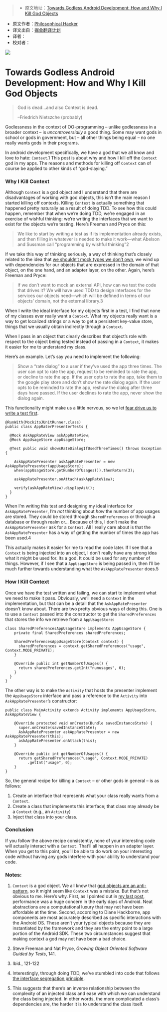 > * 原文地址：[Towards Godless Android Development: How and Why I Kill God Objects](https://www.philosophicalhacker.com/post/towards-godless-android-development-how-and-why-i-kill-god-objects/)
* 原文作者：[Philosophical Hacker](https://www.philosophicalhacker.com)
* 译文出自：[掘金翻译计划](https://github.com/xitu/gold-miner)
* 译者： 
* 校对者：

![](https://www.philosophicalhacker.com/images/nietzsche.jpg)

# Towards Godless Android Development: How and Why I Kill God Objects

> God is dead…and also Context is dead.
> 
> –Friedrich Nietszche (probably)

Godlessness in the context of OO-programming – unlike godlessness in a broader context – is *uncontroversially* a good thing. Some may want gods in school or gods in government, but – all other things being equal – no one really wants gods in their programs.

In android development specifically, we have a god that we all know and love to hate: `Context`.1 This post is about why and how I kill off the `Context` god in my apps. The reasons and methods for killing off `Context` can of course be applied to other kinds of “god-slaying.”

### Why I Kill Context

Although `Context` is a god object and I understand that there are disadvantages of working with god objects, this isn’t the main reason I started killing off contexts. Killing `Context` is actually something that happened pretty naturally as a result of doing TDD. To see how this could happen, remember that when we’re doing TDD, we’re engaged in an exercise of wishful thinking: we’re writing the interfaces that we want to exist for the objects we’re testing. Here’s Freeman and Pryce on this:

> We like to start by writing a test as if its implementation already exists, and then filling in whatever is needed to make it work—what Abelson and Sussman call “programming by wishful thinking”2

If we take this way of thinking seriously, a way of thinking that’s closely related to the idea that [we shouldn’t mock types we don’t own](/post/how-we-misuse-mocks-for-android-tests/), we wind up with dependencies for our objects that are expressed in the domain of that object, on the one hand, and an adapter layer, on the other. Again, here’s Freeman and Pryce:

> If we don’t want to mock an external API, how can we test the code that drives it? We will have used TDD to design interfaces for the services our objects need—which will be defined in terms of our objects’ domain, not the external library.3

When I write the ideal interface for my objects first in a test, I find that none of my classes ever really want a `Context`. What my objects really want is a way to get localized strings or a way to get a persistent key-value store, things that we usually obtain indirectly through a `Context`.

When I pass in an object that clearly describes that object’s role with respect to the object being tested instead of passing in a `Context`, it makes it easier for me to understand my class.

Here’s an example. Let’s say you need to implement the following:

> Show a “rate dialog” to a user if they’ve used the app three times. The user can opt to rate the app, request to be reminded to rate the app, or decline to rate the app. If the user opts to rate the app, take them to the google play store and don’t show the rate dialog again. If the user opts to be reminded to rate the app, reshow the dialog after three days have passed. If the user declines to rate the app, never show the dialog again.

This functionality might make us a little nervous, so we let [fear drive us to write a test first](/post/what-should-we-unit-test/).

```
@RunWith(MockitoJUnitRunner.class)
public class AppRaterPresenterTests {

  @Mock AskAppRateView askAppRateView;
  @Mock AppUsageStore appUsageStore;

  @Test public void showsRateDialogIfUsedThreeTimes() throws Exception {  

    AskAppRatePresenter askAppRatePresenter = new AskAppRatePresenter(appUsageStore);
    when(appUsageStore.getNumberOfUsages()).thenReturn(3);

    askAppRatePresenter.onAttach(askAppRateView);

    verify(askAppRateView).displayAsk();
  }
}
```
   
When I’m writing this test and designing my ideal interface for `AskAppRatePresenter`, I’m *not* thinking about *how* the number of app usages are stored. They could be stored through `SharedPreferences` or through a database or through realm or… Because of this, I don’t make the `AskAppRatePresenter` ask for a `Context`. All I really care about is that the `AskAppRatePresenter` has a way of getting the number of times the app has been used.4

This actually makes it easier for me to read the code later. If I see that a `Context` is being injected into an object, I don’t really have any strong idea what it might be used for. Its a god. It could be used for any number of things. However, if I see that a `AppUsageStore` is being passed in, then I’ll be much further towards understanding what the `AskAppRatePresenter` does.5

### How I Kill Context

Once we have the test written and failing, we can start to implement what we need to make it pass. Obviously, we’ll need a `Context` in the implementation, but that can be a detail that the `AskAppRatePresenter` doesn’t know about. There are two pretty obvious ways of doing this. One is to use a `Context` passed into the constructor to get the `SharedPreferences` that stores the info we retrieve from a `AppUsageStore`:

```
class SharedPreferencesAppUsageStore implements AppUsageStore {
    private final SharedPreferences sharedPreferences;

    SharedPreferencesAppUsageStore(Context context) {
      sharedPreferences = context.getSharedPreferences("usage", Context.MODE_PRIVATE);
    }

    @Override public int getNumberOfUsages() {
      return sharedPreferences.getInt("numusages", 0);
    }
  }
}
```

The other way is to make the `Activity` that hosts the presenter implement the `AppUsageStore` interface and pass a reference to the `Activity` into `AskAppRatePresenter`’s constructor:

```
public class MainActivity extends Activity implements AppUsageStore, AskAppRateView {

    @Override protected void onCreate(Bundle savedInstanceState) {
      super.onCreate(savedInstanceState);
      AskAppRatePresenter askAppRatePresenter = new AskAppRatePresenter(this);
      askAppRatePresenter.onAttach(this);
    }

    @Override public int getNumberOfUsages() {
      return getSharedPreferences("usage", Context.MODE_PRIVATE)
          .getInt("usage", 0);
    }
}
```

So, the general recipe for killing a `Context` – or other gods in general – is as follows:

1. Create an interface that represents what your class really wants from a `Context`.
2. Create a class that implements this interface; that class may already be a `Context` (e.g., an `Activity`)
3. Inject that class into your class.

### Conclusion

If you follow the above recipe consistently, none of your interesting code will actually interact with a `Context`. That’ll all happen in an adapter layer. When you get to this point, you’ll be able to do work on your interesting code without having any gods interfere with your ability to understand your code.

### Notes:

1. `Context` is a god object. We all know that [god objects are an anti-pattern](https://en.wikipedia.org/wiki/God_object), so it might seem like `Context` was a mistake. But that’s not obvious to me. Here’s why. First, as I pointed out in [my last post](/post/why-android-testing-is-so-hard-historical-edition/), performance was a huge concern in the early days of Android. Neat abstractions are a computational luxury that may not have been affordable at the time. Second, according to Diane Hackborne, app components are most accurately described as specific interactions with the Android OS. These aren’t your typical objects because they are instantiated by the framework and they are the entry point to a large portion of the Android SDK. These two circumstances suggest that making context a god may not have been a bad choice.

2. Steve Freeman and Nat Pryce, *Growing Object Oriented Software Guided by Tests*, 141.

3. Ibid., 121-122

4. Interestingly, through doing TDD, we’ve stumbled into code that follows [the interface segregation principle](https://en.wikipedia.org/wiki/Interface_segregation_principle).

5. This suggests that there’s an inverse relationship between the complexity of an injected class and ease with which we can understand the class being injected. In other words, the more complicated a class’s dependencies are, the harder it is to understand the class itself.
